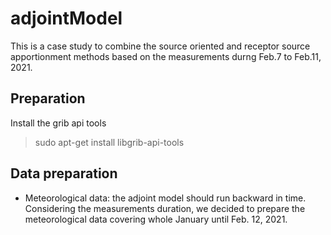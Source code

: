 # adjointModel
This is a case study to combine the source oriented and receptor source apportionment methods based on the measurements durng Feb.7 to Feb.11, 2021.

## Preparation
Install the grib api tools
> sudo apt-get install libgrib-api-tools

## Data preparation
* Meteorological data: the adjoint model should run backward in time. Considering the measurements duration, we decided to prepare the meteorological data covering whole January until Feb. 12, 2021.  

